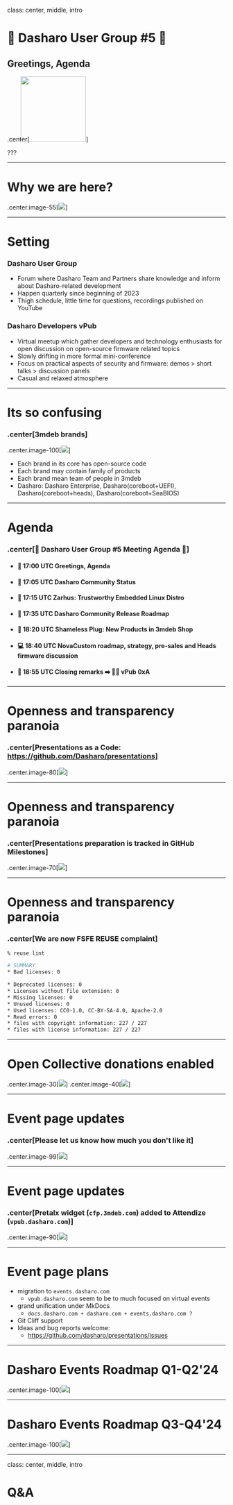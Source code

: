 class: center, middle, intro

# &#x1F44B; Dasharo User Group #5 &#x1F389;

## Greetings, Agenda

.center[<img src="/remark-templates/dasharo-presentation-template/images/dasharo-sygnet-white.svg" width="150px" style="margin-left:-20px">]

???

<!--
SPDX-FileCopyrightText: 2024 3mdeb <contact@3mdeb.com>

SPDX-License-Identifier: CC-BY-SA-4.0
-->

---

# Why we are here?

.center.image-55[![](/img/dug_5_vpub_a.png)]

---

# Setting

### Dasharo User Group

- Forum where Dasharo Team and Partners share knowledge and inform about
  Dasharo-related development
- Happen quarterly since beginning of 2023
- Thigh schedule, little time for questions, recordings published on YouTube

### Dasharo Developers vPub

- Virtual meetup which gather developers and technology enthusiasts for open
  discussion on open-source firmware related topics
- Slowly drifting in more formal mini-conference
- Focus on practical aspects of security and firmware: demos > short talks >
  discussion panels
- Casual and relaxed atmosphere

---

# Its so confusing

### .center[3mdeb brands]

.center.image-100[![](/img/3mdeb_products.png)]

- Each brand in its core has open-source code
- Each brand may contain family of products
- Each brand mean team of people in 3mdeb
- Dasharo: Dasharo Enterprise, Dasharo(coreboot+UEFI), Dasharo(coreboot+heads), Dasharo(coreboot+SeaBIOS)

---

# Agenda

### .center[&#x1F680; Dasharo User Group #5 Meeting Agenda &#x1F680;]

- #### &#x1F44B; 17:00 UTC Greetings, Agenda

- #### &#x1F9ED; 17:05 UTC Dasharo Community Status

- #### &#x1F9F0; 17:15 UTC Zarhus: Trustworthy Embedded Linux Distro

- #### &#x1F9F0; 17:35 UTC Dasharo Community Release Roadmap

- #### &#x1F9F0; 18:20 UTC Shameless Plug: New Products in 3mdeb Shop

- #### &#x1F4BB; 18:40 UTC NovaCustom roadmap, strategy, pre-sales and Heads firmware discussion

- #### &#x1F44F; 18:55 UTC Closing remarks &#x27A1;&#xFE0F; &#x1F37A;&#x1F37B; vPub 0xA

---

# Openness and transparency paranoia

### .center[Presentations as a Code:<br>https://github.com/Dasharo/presentations]

.center.image-80[![](/img/dasharo_presentations_repo.png)]

---

# Openness and transparency paranoia

### .center[Presentations preparation is tracked in GitHub Milestones]

.center.image-70[![](/img/dug_milestones.png)]

---

# Openness and transparency paranoia

### .center[We are now FSFE REUSE complaint]

```bash
% reuse lint

# SUMMARY
* Bad licenses: 0

* Deprecated licenses: 0
* Licenses without file extension: 0
* Missing licenses: 0
* Unused licenses: 0
* Used licenses: CC0-1.0, CC-BY-SA-4.0, Apache-2.0
* Read errors: 0
* files with copyright information: 227 / 227
* files with license information: 227 / 227
```

---

# Open Collective donations enabled

.center.image-30[![](/img/oc_contrib2.png)]
.center.image-40[![](/img/oc_contrib.png)]

---

# Event page updates

### .center[Please let us know how much you don't like it]

.center.image-99[![](/img/dug_5_event_website_changes.png)]

---

# Event page updates

### .center[Pretalx widget (`cfp.3mdeb.com`) added to Attendize (`vpub.dasharo.com`)]

.center.image-90[![](/img/dug_5_event_website_changes2.png)]

---

# Event page plans

- migration to `events.dasharo.com`
  - `vpub.dasharo.com` seem to be to much focused on virtual events
- grand unification under MkDocs
  - `docs.dasharo.com + dasharo.com + events.dasharo.com ?`
- Git Cliff support
- Ideas and bug reports welcome:
  - https://github.com/dasharo/presentations/issues

---

# Dasharo Events Roadmap Q1-Q2'24

.center.image-100[![](img/dasharo_team_roadmap.png)]

---

# Dasharo Events Roadmap Q3-Q4'24

.center.image-100[![](img/dasharo_team_roadmap2.png)]

---

class: center, middle, intro

# Q&A
